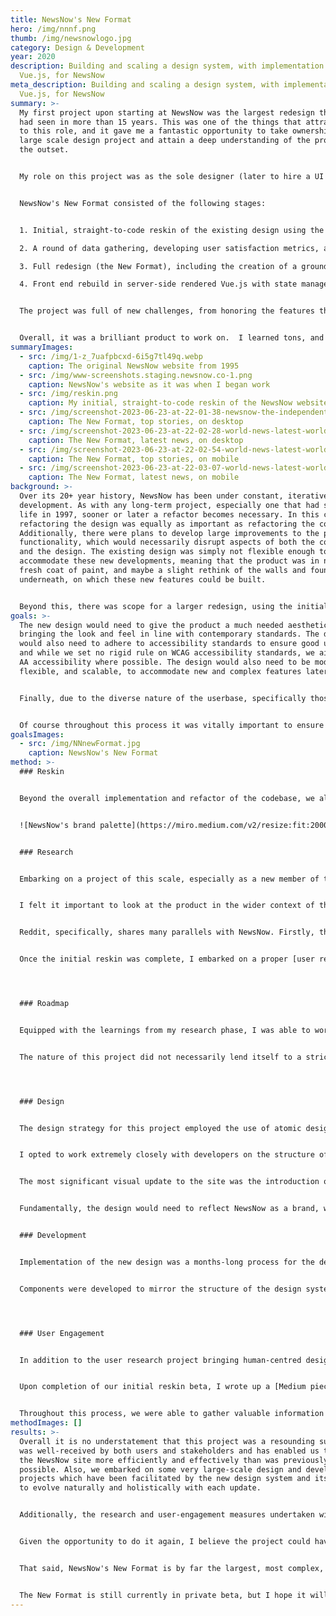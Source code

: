 ```yaml
---
title: NewsNow's New Format
hero: /img/nnnf.png
thumb: /img/newsnowlogo.jpg
category: Design & Development
year: 2020
description: Building and scaling a design system, with implementation in
  Vue.js, for NewsNow
meta_description: Building and scaling a design system, with implementation in
  Vue.js, for NewsNow
summary: >-
  My first project upon starting at NewsNow was the largest redesign the product
  had seen in more than 15 years. This was one of the things that attracted me
  to this role, and it gave me a fantastic opportunity to take ownership of a
  large scale design project and attain a deep understanding of the product from
  the outset.


  My role on this project was as the sole designer (later to hire a UI designer to join me), front end developer (working as part of the development team), and to work alongside the COO and CEO on product management.


  NewsNow's New Format consisted of the following stages:


  1. Initial, straight-to-code reskin of the existing design using the in-house containerised development platform (which has since had an open source release as [Dockside](https://dockside.io/))

  2. A round of data gathering, developing user satisfaction metrics, and [user research](/work/case-studies/newsnow-user-research-initiative)

  3. Full redesign (the New Format), including the creation of a ground-up atomic design system

  4. Front end rebuild in server-side rendered Vue.js with state management via VueX


  The project was full of new challenges, from honoring the features that loyal users relied on while balancing the introduction of new functionality, to developing the brand identity of the business, to developing our entirely new front end infrastructure.


  Overall, it was a brilliant product to work on.  I learned tons, and took great satisfaction in a quality piece of work that I devoted over two years to delivering, and that was by all measures a success.
summaryImages:
  - src: /img/1-z_7uafpbcxd-6i5g7tl49q.webp
    caption: The original NewsNow website from 1995
  - src: /img/www-screenshots.staging.newsnow.co-1.png
    caption: NewsNow's website as it was when I began work
  - src: /img/reskin.png
    caption: My initial, straight-to-code reskin of the NewsNow website
  - src: /img/screenshot-2023-06-23-at-22-01-38-newsnow-the-independent-news-discovery-platform.png
    caption: The New Format, top stories, on desktop
  - src: /img/screenshot-2023-06-23-at-22-02-28-world-news-latest-world-news-newsnow.png
    caption: The New Format, latest news, on desktop
  - src: /img/screenshot-2023-06-23-at-22-02-54-world-news-latest-world-news-newsnow.jpg
    caption: The New Format, top stories, on mobile
  - src: /img/screenshot-2023-06-23-at-22-03-07-world-news-latest-world-news-newsnow.jpg
    caption: The New Format, latest news, on mobile
background: >-
  Over its 20+ year history, NewsNow has been under constant, iterative
  development. As with any long-term project, especially one that had started
  life in 1997, sooner or later a refactor becomes necessary. In this case,
  refactoring the design was equally as important as refactoring the codebase.
  Additionally, there were plans to develop large improvements to the product’s
  functionality, which would necessarily disrupt aspects of both the codebase
  and the design. The existing design was simply not flexible enough to
  accommodate these new developments, meaning that the product was in need of a
  fresh coat of paint, and maybe a slight rethink of the walls and foundations
  underneath, on which these new features could be built.


  Beyond this, there was scope for a larger redesign, using the initial reskin as a foundational starting-point. The New Format, as we called it, would be a large undertaking, with many stages of iteration and research.
goals: >-
  The new design would need to give the product a much needed aesthetic lift,
  bringing the look and feel in line with contemporary standards. The design
  would also need to adhere to accessibility standards to ensure good usability,
  and while we set no rigid rule on WCAG accessibility standards, we aimed for
  AA accessibility where possible. The design would also need to be modular,
  flexible, and scalable, to accommodate new and complex features later on. 


  Finally, due to the diverse nature of the userbase, specifically those in English-speaking countries in the developing world, the product would need to retain its high level of browser compatibility, offering an improved experience to people browsing on feature phones, using Opera Mini with extreme data saving enabled.


  Of course throughout this process it was vitally important to ensure that our updates were beneficial to NewsNow's extremely large, loyal, and long-standing user base.
goalsImages:
  - src: /img/NNnewFormat.jpg
    caption: NewsNow's New Format
method: >-
  ### Reskin


  Beyond the overall implementation and refactor of the codebase, we also tested rigorously to ensure a high level of browser compatibility. The site is fully compatible with Opera Mini on feature phones, bar certain customisation features, and user accounts. Additionally, I devised a new alternative to the existing device-detection system which relied heavily on javascript and resulted in a complex matrix of site versions that required individual support. This system used a combination of media queries and support queries in CSS to accurately identify the devices needing special support, and unified site versions for other devices which previously had to be catered for individually, resulting in a much more easily maintainable system.


  ![NewsNow's brand palette](https://miro.medium.com/v2/resize:fit:2000/format:webp/1*GA0hYK7JtIrDuk1F1IaUkQ.png)


  ### Research


  Embarking on a project of this scale, especially as a new member of the team, was no small feat. I took time to analyse the existing product in detail, speaking with members from all areas of the business, including development, editorial, and senior management, to get a full and comprehensive understanding of the business, the product, and the underlying technology.


  I felt it important to look at the product in the wider context of the industry, to see how we might want to position ourselves relative to other news aggregators, publishers, and social platforms. NewsNow is unique in this sense; it is a news aggregator that performs similar functions to those by the likes of Google, Apple, and Yahoo, but the number of individual topics and the number of headlines on a given page is more akin to the likes of social media platforms, such as Facebook, Twitter or Reddit. 


  Reddit, specifically, shares many parallels with NewsNow. Firstly, the Information Architecture is inherently similar: Long feeds of headlines, for a near-endless variety of topics, algorithmically sorted and able to be reordered by chronology, popularity, or relevance. In addition, Reddit had also recently embarked on a large redesign project, moving away from a dense, text-based layout that had accumulated a dedicated and loyal userbase, just like that of NewsNow. On the basis of these parallels, I embarked on a [competitor analysis project](/articles/posts/2023-06-25-analysis-reddits-2018-redesign) of sorts, to understand the ‘what’, ‘why’ and ‘how’ of Reddit’s redesign, charting their roadmap, digging up metrics, some of which were kindly supplied to me by subreddit moderators, and drawing actionable conclusions which we were able to implement in our own redesign process. 


  Once the initial reskin was complete, I embarked on a proper [user research initative](https://emilsmith.pro/work/case-studies/newsnow-user-research-initiative) to inform our larger redesign as part of the New Format. This helped to guide our product development process throughout the remainder of my time at NewsNow, and changed our position on crucial decisions, such as how to introduce imagery, whcih aspects of the existing layout were most important to our users, and what kinds of navigational tools were fundamental to the experience. In most cases, our assumptions were challenged, or outright disproved!




  ### Roadmap


  Equipped with the learnings from my research phase, I was able to work collaboratively with senior management to specify the scope and deliverables for the New Format, and within the development team to create a scope and task backlog for the technical requirements. We used Asana to manage the project, in which I constructed a set of timelines with clear dependencies between design and development, accounting for testing and refactoring, with a set launch date for our private, opt-in beta. We also took learnings from the [Reddit case study](/articles/posts/2023-06-25-analysis-reddits-2018-redesign) to help inform our process, including the implementation of a system to manage user feedback, a public blog post to inform users of upcoming changes, and a staggered rollout to ensure feature-parity prior to the site-wide launch.


  The nature of this project did not necessarily lend itself to a strict goal-setting framework, as it was not intended to drive any specific metric, though we did employ rigorous in-app feedback tools so that we could check user satisfaction metrics throughout the rollout. The success of the project would be measured in our resulting ability to scale and develop the product in the future, and the satisfaction of our dedicated core user base.




  ### Design


  The design strategy for this project employed the use of atomic design principles to create a modular, component-based design system in Figma, with standardised tokens for measurements, colours, and typography, and context-agnostic, BEM-style components for all UI elements, templates, and pages. The design would be carefully tested against WCAG accessibility guidelines to ensure that colour contrast ratios, font sizes, and interactive elements were sufficiently distinguished and usable.


  I opted to work extremely closely with developers on the structure of the design system, since I would also be responsible for building a large proportion of the front end. We discussed stacks, tooling, and coding practices, and used those decisions to inform the kind of functionality we could include in the design. This cohesion between design and development is something I strive for in my work, and the result of this holistic approach is always hugely beneficial.


  The most significant visual update to the site was the introduction of imagery. NewsNow had never hosted images before in all its decades of life, and this was a huge update to the overall user experience, especially considering the perspective of users who had been devotedly scouring through lists of plain text headlines for years. Interestingly, the results of our user research suggested that most users would be very satisfied with an image-heavy, grid-based layout. However, there was a clear segment who absolutely preferred the old list style. This led us to introduce a layout mode toggle, enabling users to customise the experience for themselves.


  Fundamentally, the design would need to reflect NewsNow as a brand, which was a challenge in itself, since the business had not previously devoted much time to developing a formal brand identity. On this basis, I engaged with senior management over several brainstorming sessions to develop a preliminary brand guidelines document, which included the specification of brand values, identity, and ethos, as well as some visual elements such as typographic rules, a new colour palette, and logo guidelines. Of course, the visual aspects of this document were intended to be under constant evolution throughout the design process, the definition of the core brand values and identity was instrumental in subsequent design decisions.


  ### Development


  Implementation of the new design was a months-long process for the development team at NewsNow. I was responsible for the majority of the front-end build, working closely with a full-stack software developer on migrating from NewsNow’s bespoke, in-house, Perl-based templating system to our new stack, consisting of Perl on the back end, with server-side rendered Vue.js, complete with state management, on the front end. This was a fantastic system to work with; SSR allowed us to preserve our SEO juice, and VueX enabled us to create a seamless experience, client-side. 


  Components were developed to mirror the structure of the design system, using BEM syntax and isolated component templates. We took time and care to evaluate and audit the existing code, selecting chunks for preservation, removal, or refactoring. Through this process we also identified features that had gone unused for months or years and were able to simplify the site functionality by pruning such features from the product. 




  ### User Engagement


  In addition to the user research project bringing human-centred design into the operational process at NewsNow, we also made sure to engage users regularly throughout the rollout process.


  Upon completion of our initial reskin beta, I wrote up a [Medium piece, outlining our redesign](https://medium.com/newsnow/welcome-to-the-newsnow-redesign-925ccdf008f8) for our users. People who were offered the chance to take part in the beta were directed to this piece to read about the changes being made, the reasoning behind those changes, and the positive impacts those changes were designed to make. In addition, those who took part in the beta were prompted for NPS-style ratings of the new design and offered the opportunity to give in-app feedback, for which we guaranteed a response from the team. Through this feedback mechanic, we were able to assemble a research panel of loyal NewsNow users who agreed to take part in the [upcoming research project](https://emilsmith.pro/work/case-studies/newsnow-user-research-initiative) ahead of the New Format.


  Throughout this process, we were able to gather valuable information which we used to iterate and improve on the design prior to our full launch, and it served as a valuable precedent for future research projects. We were also able to develop a previously absent rapport with our users; we responded to each and every piece of feedback we received, engaging directly with the people who used the product, and giving them the opportunity to contribute to the development of the product.
methodImages: []
results: >-
  Overall it is no understatement that this project was a resounding success. It
  was well-received by both users and stakeholders and has enabled us to work on
  the NewsNow site more efficiently and effectively than was previously
  possible. Also, we embarked on some very large-scale design and development
  projects which have been facilitated by the new design system and its ability
  to evolve naturally and holistically with each update.


  Additionally, the research and user-engagement measures undertaken within this project have helped to inform various subsequent projects, and paved the way for further rounds of user interviews, the development of user personas, and user demographic initiatives. User satisfaction metrics climbed steadily during my time at NewsNow.


  Given the opportunity to do it again, I believe the project could have benefitted from a more thorough preliminary user research phase, to gather clear and identifiable pain points in the existing UX, and potentially free up some of the initial restrictions surrounding legacy styles and layout, by way of being able to make informed decisions and improve upon the existing formula. Further to this, I would have liked to have set OKRs from the outset, based on such knowledge, to better evaluate the outcomes of the project. 


  That said, NewsNow's New Format is by far the largest, most complex, and highest quality piece of work I've accomplished to date. It was a fantastic opportunity to rapidly and thoroughly expand my skills in UX, design, product management, and javascript development all at once, over the course of an intensive two years. 


  The New Format is still currently in private beta, but I hope it will launch soon.
---
```


